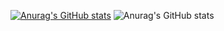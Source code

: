 [![Anurag's GitHub stats](https://github-readme-stats.vercel.app/api?username=Diogoxr)](https://github.com/anuraghazra/github-readme-stats)
![Anurag's GitHub stats](https://github-readme-stats.vercel.app/api?username=Diogoxvr&hide=contribs,prs)

